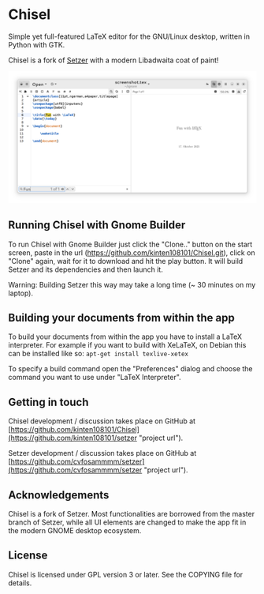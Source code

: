 # Chisel

Simple yet full-featured LaTeX editor for the GNU/Linux desktop, written in Python with GTK.

Chisel is a fork of [Setzer](https://www.cvfosammmm.org/setzer/) with a modern Libadwaita coat of paint!

![Screenshot](data/screenshot.png)

## Running Chisel with Gnome Builder

To run Chisel with Gnome Builder just click the "Clone.." button on the start screen, paste in the url (https://github.com/kinten108101/Chisel.git), click on "Clone" again, wait for it to download and hit the play button. It will build Setzer and its dependencies and then launch it.

Warning: Building Setzer this way may take a long time (~ 30 minutes on my laptop).

## Building your documents from within the app

To build your documents from within the app you have to install a LaTeX interpreter. For example if you want to build with XeLaTeX, on Debian this can be installed like so:
`apt-get install texlive-xetex`

To specify a build command open the "Preferences" dialog and choose the command you want to use under "LaTeX Interpreter".

## Getting in touch

Chisel development / discussion takes place on GitHub at [https://github.com/kinten108101/Chisel](https://github.com/kinten108101/setzer "project url").

Setzer development / discussion takes place on GitHub at [https://github.com/cvfosammmm/setzer](https://github.com/cvfosammmm/setzer "project url").

## Acknowledgements

Chisel is a fork of Setzer. Most functionalities are borrowed from the master branch of Setzer, while all UI elements are changed to make the app fit in the modern GNOME desktop ecosystem.

## License

Chisel is licensed under GPL version 3 or later. See the COPYING file for details.
